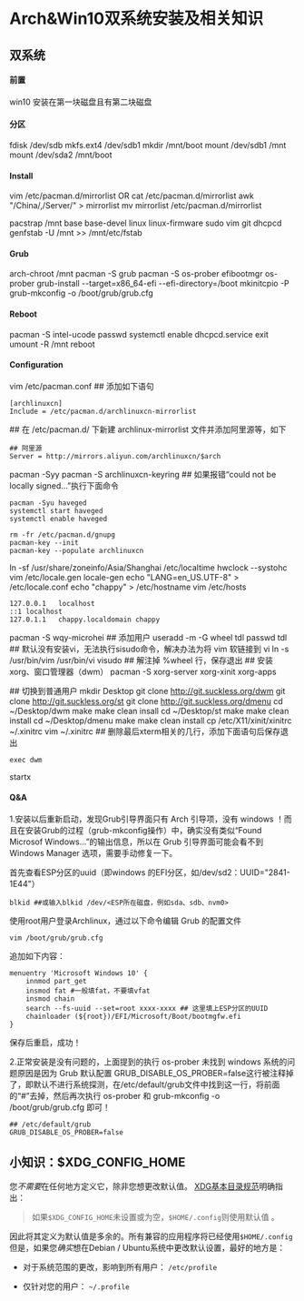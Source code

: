 # Arch&Win10双系统安装及相关知识

## 双系统

#### 前置

win10 安装在第一块磁盘且有第二块磁盘

#### 分区

fdisk /dev/sdb
mkfs.ext4 /dev/sdb1
mkdir /mnt/boot
mount /dev/sdb1 /mnt
mount /dev/sda2 /mnt/boot

#### Install

vim /etc/pacman.d/mirrorlist   OR
cat /etc/pacman.d/mirrorlist awk "/China/,/Server/" > mirrorlist
mv mirrorlist /etc/pacman.d/mirrorlist

pacstrap /mnt base base-devel linux linux-firmware sudo vim git dhcpcd
genfstab -U /mnt >> /mnt/etc/fstab

#### Grub

arch-chroot /mnt
pacman -S grub 
pacman -S os-prober efibootmgr
os-prober
grub-install --target=x86_64-efi --efi-directory=/boot
mkinitcpio -P
grub-mkconfig -o /boot/grub/grub.cfg

#### Reboot

pacman -S intel-ucode
passwd
systemctl enable dhcpcd.service
exit
umount -R /mnt
reboot

#### Configuration

vim /etc/pacman.conf ## 添加如下语句

```shell
[archlinuxcn]
Include = /etc/pacman.d/archlinuxcn-mirrorlist
```

\#\# 在 /etc/pacman.d/ 下新建 archlinux-mirrorlist 文件并添加阿里源等，如下

```shell
## 阿里源
Server = http://mirrors.aliyun.com/archlinuxcn/$arch
```

pacman -Syy
pacman -S archlinuxcn-keyring  ## 如果报错“could not be locally signed...”执行下面命令

```shell
pacman -Syu haveged
systemctl start haveged
systemctl enable haveged

rm -fr /etc/pacman.d/gnupg
pacman-key --init
pacman-key --populate archlinuxcn
```

ln -sf /usr/share/zoneinfo/Asia/Shanghai /etc/localtime
hwclock --systohc
vim /etc/locale.gen
locale-gen
echo "LANG=en_US.UTF-8" > /etc/locale.conf
echo "chappy" > /etc/hostname
vim /etc/hosts

```shell
127.0.0.1	localhost
::1	localhost
127.0.1.1	chappy.localdomain chappy
```

pacman -S wqy-microhei
\#\# 添加用户
useradd -m -G wheel tdl
passwd tdl
\#\# 默认没有安装vi，无法执行sisudo命令，解决办法为将 vim 软链接到 vi
ln -s /usr/bin/vim /usr/bin/vi
visudo ## 解注掉 %wheel 行，保存退出
\#\# 安装xorg、窗口管理器（dwm）
pacman -S xorg-server xorg-xinit xorg-apps

\#\# 切换到普通用户
mkdir Desktop
git clone http://git.suckless.org/dwm
git clone http://git.suckless.org/st
git clone http://git.suckless.org/dmenu
cd ~/Desktop/dwm
make
make clean insall
cd ~/Desktop/st
make 
make clean install
cd ~/Desktop/dmenu
make
make clean install
cp /etc/X11/xinit/xinitrc ~/.xinitrc
vim ~/.xinitrc ## 删除最后xterm相关的几行，添加下面语句后保存退出

```shell
exec dwm
```

startx

#### Q&A

1.安装以后重新启动，发现Grub引导界面只有 Arch 引导项，没有 windows ！而且在安装Grub的过程（grub-mkconfig操作）中，确实没有类似“Found Microsof Windows...”的输出信息，所以在 Grub 引导界面可能会看不到 Windows Manager 选项，需要手动修复一下。

首先查看ESP分区的uuid（即windows 的EFI分区，如/dev/sd2：UUID="2841-1E44"）

```shell
blkid ##或输入blkid /dev/<ESP所在磁盘，例如sda、sdb、nvm0>
```

使用root用户登录Archlinux，通过以下命令编辑 Grub 的配置文件

```shell
vim /boot/grub/grub.cfg
```

追加如下内容：

```shell
menuentry 'Microsoft Windows 10' {
	innmod part_get
	insmod fat #一般填fat，不要填vfat
	insmod chain
	search --fs-uuid --set=root xxxx-xxxx ## 这里填上ESP分区的UUID
	chainloader (${root})/EFI/Microsoft/Boot/bootmgfw.efi
}
```

保存后重启，成功！

2.正常安装是没有问题的，上面提到的执行 os-prober 未找到 windows 系统的问题原因是因为 Grub 默认配置 GRUB_DISABLE_OS_PROBER=false这行被注释掉了，即默认不进行系统探测，在/etc/default/grub文件中找到这一行，将前面的“#”去掉，然后再次执行 os-prober 和 grub-mkconfig -o /boot/grub/grub.cfg 即可！

```shell
## /etc/default/grub
GRUB_DISABLE_OS_PROBER=false
```

## 小知识：$XDG_CONFIG_HOME

您*不需要*在任何地方定义它，除非您想更改默认值。
[XDG基本目录规范](http://standards.freedesktop.org/basedir-spec/latest)明确指出：

> 如果`$XDG_CONFIG_HOME`未设置或为空，`$HOME/.config`则使用默认值 。

因此将其定义为默认值是多余的。所有兼容的应用程序将已经使用`$HOME/.config`
但是，如果您*确实*想在Debian / Ubuntu系统中更改默认设置，最好的地方是：

* 对于系统范围的更改，影响到所有用户： `/etc/profile`

- 仅针对您的用户： `~/.profile`